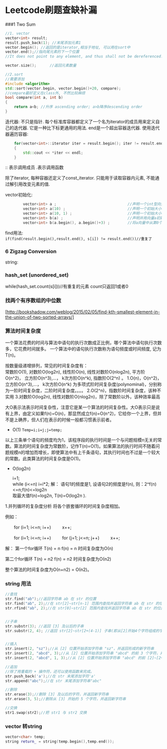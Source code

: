 # Leetcode刷题查缺补漏

###1 Two Sum

```C++
//1. vector
vector<int> result;
result.push_back(1); //末尾添加元素1
vector.begin(); //返回的是iterator,相当于地址, 可以用在sort中
vector.end();//指向尾元素的下一个位置  
//It does not point to any element, and thus shall not be dereferenced.

vector.size();      //返回元素数量

//2.sort
//需要添加
#include <algorithm>
std::sort(vector.begin, vector.begin()+20, compare);
//compare最好定义在class外, 不然比较麻烦
bool compare(int a, int b)
{
    return a<b; //升序 ascending order; a>b降序descending order
}

```

迭代器: 不只是指针. 每个标准库容器都定义了一个名为iterator的成员用来定义自己的迭代器. 它是一种比下标更通用的用法. end是一个超出容器迭代器. 
使用迭代器遍历容器: 
```C++ 
    for(vector<int>::iterator iter = result.begin(); iter != result.end(); ++iter)  //此处使用++iter而不使用iter++只是为了效率上更高
    {
        std::cout << *iter << endl;
    }
```
:: 表示调用成员 .表示调用函数

除了iterator, 每种容器还定义了const_iterator. 只能用于读取容器内元素, 不能通过解引用改变元素的值. 

vector初始化:
```C++
        vector<int> a ;                                //声明一个int型向量a
        vector<int> a(10) ;                            //声明一个初始大小为10的向量
        vector<int> a(10, 1) ;                         //声明一个初始大小为10且初始值都为1的向量
        vector<int> b(a) ;                             //声明并用向量a初始化向量b
        vector<int> b(a.begin(), a.begin()+3) ;        //将a向量中从第0个到第2个(共3个)作为向量b的初始值
```
find用法:  
`if(find(result.begin(),result.end(), s[i]) != result.end())//重复了`

### 6 Zigzag Conversion
string: 


### hash_set (unordered_set)
while(hash_set.count(s[i]))//有重复的元素 
count只返回1或者0


### 找两个有序数组的中位数
[http://bookshadow.com/weblog/2015/02/05/find-kth-smallest-element-in-the-union-of-two-sorted-arrays/]  


### 算法时间复杂度
一个算法花费的时间与算法中语句的执行次数成正比例，哪个算法中语句执行次数多，它花费时间就多。
一个算法中的语句执行次数称为语句频度或时间频度, 记为T(n)。

按数量级递增排列，常见的时间复杂度有：  
常数阶O(1),  对数阶O(log2n),  线性阶O(n),  线性对数阶O(nlog2n),  平方阶O(n^2)， 立方阶O(n^3),...， k次方阶O(n^k), 指数阶O(2^n) 。
1.O(n)，O(n^2)， 立方阶O(n^3),...， k次方阶O(n^k) 为多项式阶时间复杂度(polynominal)，分别称为一阶时间复杂度，二阶时间复杂度。。。。
2.O(2^n)，指数阶时间复杂度，该种不实用
3.对数阶O(log2n),   线性对数阶O(nlog2n)，除了常数阶以外，该种效率最高

大O表示法表示时间复杂性，注意它是某一个算法的时间复杂性。大O表示只是说有上界，由定义如果f(n)=O(n)，那显然成立f(n)=O(n^2)，它给你一个上界，但并不是上确界，但人们在表示的时候一般都习惯表示前者。


- O(1)
`Temp=i;i=j;j=temp;     `

以上三条单个语句的频度均为1，该程序段的执行时间是一个与问题规模n无关的常数。算法的时间复杂度为常数阶，记作T(n)=O(1)。如果算法的执行时间不随着问题规模n的增加而增长，即使算法中有上千条语句，其执行时间也不过是一个较大的常数。此类算法的时间复杂度是O(1)。

- O(log2n)

     i=1;       
    while (i<=n)
       i=i*2; 
解： 语句1的频度是1, 设语句2的频度是f(n),   则：2^f(n)<=n;f(n)<=log2n      
    取最大值f(n)=log2n, T(n)=O(log2n ).


1.并列循环的复杂度分析 
将各个嵌套循环的时间复杂度相加。

例如：

　　for (i=1; i<=n; i++)
　　    x++;

　　for (i=1; i<=n; i++)
　　    for (j=1; j<=n; j++)
　　        x++;

解：
第一个for循环
T(n) = n
f(n) = n
时间复杂度为Ο(n)

第二个for循环
T(n) = n2
f(n) = n2
时间复杂度为Ο(n2)

整个算法的时间复杂度为Ο(n+n2) = Ο(n2)。

### string 用法
```C++ 
//查找
str.find("ab");//返回字符串 ab 在 str 的位置
str.find("ab", 2);//在 str[2]~str[n-1] 范围内查找并返回字符串 ab 在 str 的位置
str.rfind("ab", 2);//在 str[0]~str[2] 范围内查找并返回字符串 ab 在 str 的位置


//子串
str.substr(3); //返回 [3] 及以后的子串
str.substr(2, 4); //返回 str[2]~str[2+(4-1)] 子串(即从[2]开始4个字符组成的字符串)


//插入
str.insert(2, "sz");//从 [2] 位置开始添加字符串 "sz"，并返回形成的新字符串
str.insert(2, "abcd", 3);//从 [2] 位置开始添加字符串 "abcd" 的前 3 个字符，并返回形成的新字符串
str.insert(2, "abcd", 1, 3);//从 [2] 位置开始添加字符串 "abcd" 的前 [2]~[2+(3-1)] 个字符，并返回形成的新字符串

//追加
//除了用重载的 + 操作符，还可以使用函数来完成。
str.push_back('a');//在 str 末尾添加字符'a'
str.append("abc");//在 str 末尾添加字符串"abc"

//删除
str.erase(3);//删除 [3] 及以后的字符，并返回新字符串
str.erase(3, 5);//删除从 [3] 开始的 5 个字符，并返回新字符串

//交换
str1.swap(str2);//把 str1 与 str2 交换
```






### vector<char> 转string
```c++
vector<char> temp;
string return_ = string(temp.begin(),temp.end());
```


